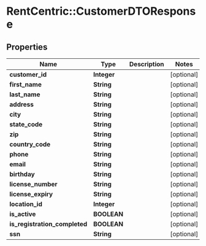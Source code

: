 # RentCentric::CustomerDTOResponse

## Properties
Name | Type | Description | Notes
------------ | ------------- | ------------- | -------------
**customer_id** | **Integer** |  | [optional] 
**first_name** | **String** |  | [optional] 
**last_name** | **String** |  | [optional] 
**address** | **String** |  | [optional] 
**city** | **String** |  | [optional] 
**state_code** | **String** |  | [optional] 
**zip** | **String** |  | [optional] 
**country_code** | **String** |  | [optional] 
**phone** | **String** |  | [optional] 
**email** | **String** |  | [optional] 
**birthday** | **String** |  | [optional] 
**license_number** | **String** |  | [optional] 
**license_expiry** | **String** |  | [optional] 
**location_id** | **Integer** |  | [optional] 
**is_active** | **BOOLEAN** |  | [optional] 
**is_registration_completed** | **BOOLEAN** |  | [optional] 
**ssn** | **String** |  | [optional] 


